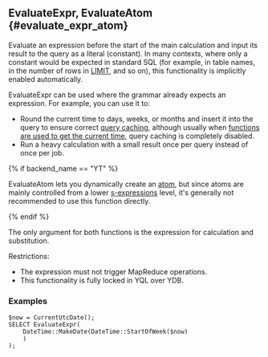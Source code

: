 ## EvaluateExpr, EvaluateAtom {#evaluate_expr_atom}

Evaluate an expression before the start of the main calculation and input its result to the query as a literal (constant). In many contexts, where only a constant would be expected in standard SQL (for example, in table names, in the number of rows in [LIMIT](../../../syntax/select/limit_offset.md), and so on), this functionality is implicitly enabled automatically.

EvaluateExpr can be used where the grammar already expects an expression. For example, you can use it to:

* Round the current time to days, weeks, or months and insert it into the query to ensure correct [query caching](../../../syntax/pragma.md#yt.querycachemode), although usually when [functions are used to get the current time](../../basic.md#current-utc), query caching is completely disabled.
* Run a heavy calculation with a small result once per query instead of once per job.

{% if backend_name == "YT" %}

EvaluateAtom lets you dynamically create an [atom](../../../types/special.md), but since atoms are mainly controlled from a lower [s-expressions](/docs/s_expressions/functions) level, it's generally not recommended to use this function directly.

{% endif %}

The only argument for both functions is the expression for calculation and substitution.

Restrictions:

* The expression must not trigger MapReduce operations.
* This functionality is fully locked in YQL over YDB.

### Examples

```yql
$now = CurrentUtcDate();
SELECT EvaluateExpr(
    DateTime::MakeDate(DateTime::StartOfWeek($now)
    )
);
```

